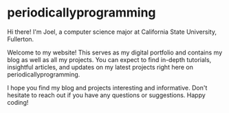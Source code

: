 # periodicallyprogramming

Hi there! I'm Joel, a computer science major at California State University, Fullerton.

Welcome to my website! This serves as my digital portfolio and contains my blog as well as all my projects. You can expect to find in-depth tutorials, insightful articles, and updates on my latest projects right here on periodicallyprogramming.

I hope you find my blog and projects interesting and informative. Don't hesitate to reach out if you have any questions or suggestions. Happy coding!
